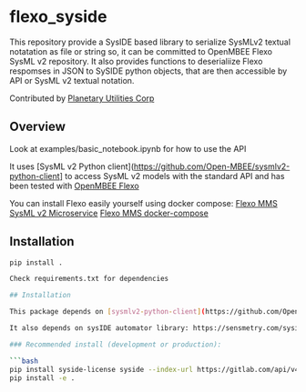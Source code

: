 # flexo_syside

This repository provide a SysIDE based library to serialize SysMLv2 textual notatation as file or string so, it can
be committed to OpenMBEE Flexo SysML v2 repository.
It also provides functions to deserialiize Flexo respomses in JSON to SySIDE python objects, that are then accessible by API or SysML v2 textual notation.

Contributed by [Planetary Utilities Corp](https://www.planetaryutilities.com/)

## Overview

Look at examples/basic_notebook.ipynb for how to use the API

It uses [SysML v2 Python client](https://github.com/Open-MBEE/sysmlv2-python-client] to access SysML v2 models with the standard API and has been tested
with [OpenMBEE Flexo](https://openmbee.atlassian.net/wiki/x/AYAeEw)

You can install Flexo easily yourself using docker compose:
[Flexo MMS SysML v2 Microservice](https://github.com/Open-MBEE/flexo-mms-sysmlv2/tree/develop/docker-compose)
[Flexo MMS docker-compose](https://github.com/Open-MBEE/flexo-mms-deployment/tree/develop/docker-compose)


## Installation

```bash
pip install .

Check requirements.txt for dependencies

## Installation

This package depends on [sysmlv2-python-client](https://github.com/Open-MBEE/sysmlv2-python-client), which is **not available on PyPI** and must be installed directly from GitHub.

It also depends on sysIDE automator library: https://sensmetry.com/syside/

### Recommended install (development or production):

```bash
pip install syside-license syside --index-url https://gitlab.com/api/v4/projects/69960816/packages/pypi/simple --upgrade
pip install -e .
